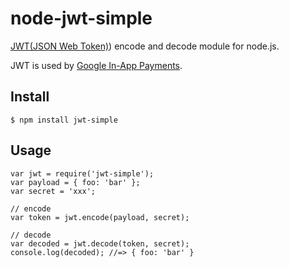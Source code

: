 # node-jwt-simple

[JWT(JSON Web Token)](http://self-issued.info/docs/draft-jones-json-web-token.html)) encode and decode module for node.js.

JWT is used by [Google In-App Payments](http://code.google.com/intl/en/apis/inapppayments/docs/index.html).

## Install

    $ npm install jwt-simple

## Usage

    var jwt = require('jwt-simple');
    var payload = { foo: 'bar' };
    var secret = 'xxx';

    // encode
    var token = jwt.encode(payload, secret);

    // decode
    var decoded = jwt.decode(token, secret);
    console.log(decoded); //=> { foo: 'bar' }
